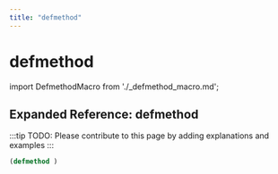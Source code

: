 ```yaml
---
title: "defmethod"
---
```


# defmethod

import DefmethodMacro from './_defmethod_macro.md';

<DefmethodMacro />

## Expanded Reference: defmethod

:::tip
TODO: Please contribute to this page by adding explanations and examples
:::

```lisp
(defmethod )
```
